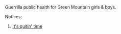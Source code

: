 Guerrilla public health for Green Mountain girls & boys. 

Notices:

1.  [It's quitin' time](./quit/)
